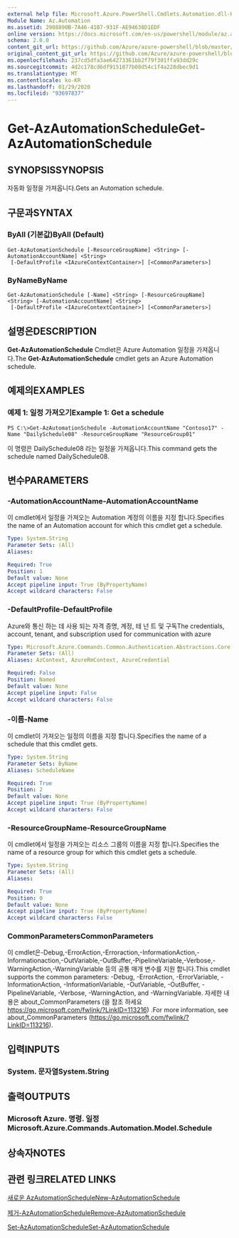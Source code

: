 ```yaml
---
external help file: Microsoft.Azure.PowerShell.Cmdlets.Automation.dll-Help.xml
Module Name: Az.Automation
ms.assetid: 2908890B-7A46-41B7-931F-AE94638D1EDF
online version: https://docs.microsoft.com/en-us/powershell/module/az.automation/get-azautomationschedule
schema: 2.0.0
content_git_url: https://github.com/Azure/azure-powershell/blob/master/src/Automation/Automation/help/Get-AzAutomationSchedule.md
original_content_git_url: https://github.com/Azure/azure-powershell/blob/master/src/Automation/Automation/help/Get-AzAutomationSchedule.md
ms.openlocfilehash: 237cd5dfa3ae64273361bb2f79f301ffa93dd29c
ms.sourcegitcommit: 4d2c178cd6df9151877b08d54c1f4a228dbec9d1
ms.translationtype: MT
ms.contentlocale: ko-KR
ms.lasthandoff: 01/29/2020
ms.locfileid: "93697837"
---
```

# <span data-ttu-id="5f55d-101">Get-AzAutomationSchedule</span><span class="sxs-lookup"><span data-stu-id="5f55d-101">Get-AzAutomationSchedule</span></span>

## <span data-ttu-id="5f55d-102">SYNOPSIS</span><span class="sxs-lookup"><span data-stu-id="5f55d-102">SYNOPSIS</span></span>
<span data-ttu-id="5f55d-103">자동화 일정을 가져옵니다.</span><span class="sxs-lookup"><span data-stu-id="5f55d-103">Gets an Automation schedule.</span></span>

## <span data-ttu-id="5f55d-104">구문과</span><span class="sxs-lookup"><span data-stu-id="5f55d-104">SYNTAX</span></span>

### <span data-ttu-id="5f55d-105">ByAll (기본값)</span><span class="sxs-lookup"><span data-stu-id="5f55d-105">ByAll (Default)</span></span>
```
Get-AzAutomationSchedule [-ResourceGroupName] <String> [-AutomationAccountName] <String>
 [-DefaultProfile <IAzureContextContainer>] [<CommonParameters>]
```

### <span data-ttu-id="5f55d-106">ByName</span><span class="sxs-lookup"><span data-stu-id="5f55d-106">ByName</span></span>
```
Get-AzAutomationSchedule [-Name] <String> [-ResourceGroupName] <String> [-AutomationAccountName] <String>
 [-DefaultProfile <IAzureContextContainer>] [<CommonParameters>]
```

## <span data-ttu-id="5f55d-107">설명은</span><span class="sxs-lookup"><span data-stu-id="5f55d-107">DESCRIPTION</span></span>
<span data-ttu-id="5f55d-108">**Get-AzAutomationSchedule** Cmdlet은 Azure Automation 일정을 가져옵니다.</span><span class="sxs-lookup"><span data-stu-id="5f55d-108">The **Get-AzAutomationSchedule** cmdlet gets an Azure Automation schedule.</span></span>

## <span data-ttu-id="5f55d-109">예제의</span><span class="sxs-lookup"><span data-stu-id="5f55d-109">EXAMPLES</span></span>

### <span data-ttu-id="5f55d-110">예제 1: 일정 가져오기</span><span class="sxs-lookup"><span data-stu-id="5f55d-110">Example 1: Get a schedule</span></span>
```
PS C:\>Get-AzAutomationSchedule -AutomationAccountName "Contoso17" -Name "DailySchedule08" -ResourceGroupName "ResourceGroup01"
```

<span data-ttu-id="5f55d-111">이 명령은 DailySchedule08 라는 일정을 가져옵니다.</span><span class="sxs-lookup"><span data-stu-id="5f55d-111">This command gets the schedule named DailySchedule08.</span></span>

## <span data-ttu-id="5f55d-112">변수</span><span class="sxs-lookup"><span data-stu-id="5f55d-112">PARAMETERS</span></span>

### <span data-ttu-id="5f55d-113">-AutomationAccountName</span><span class="sxs-lookup"><span data-stu-id="5f55d-113">-AutomationAccountName</span></span>
<span data-ttu-id="5f55d-114">이 cmdlet에서 일정을 가져오는 Automation 계정의 이름을 지정 합니다.</span><span class="sxs-lookup"><span data-stu-id="5f55d-114">Specifies the name of an Automation account for which this cmdlet get a schedule.</span></span>

```yaml
Type: System.String
Parameter Sets: (All)
Aliases:

Required: True
Position: 1
Default value: None
Accept pipeline input: True (ByPropertyName)
Accept wildcard characters: False
```

### <span data-ttu-id="5f55d-115">-DefaultProfile</span><span class="sxs-lookup"><span data-stu-id="5f55d-115">-DefaultProfile</span></span>
<span data-ttu-id="5f55d-116">Azure와 통신 하는 데 사용 되는 자격 증명, 계정, 테 넌 트 및 구독</span><span class="sxs-lookup"><span data-stu-id="5f55d-116">The credentials, account, tenant, and subscription used for communication with azure</span></span>

```yaml
Type: Microsoft.Azure.Commands.Common.Authentication.Abstractions.Core.IAzureContextContainer
Parameter Sets: (All)
Aliases: AzContext, AzureRmContext, AzureCredential

Required: False
Position: Named
Default value: None
Accept pipeline input: False
Accept wildcard characters: False
```

### <span data-ttu-id="5f55d-117">-이름</span><span class="sxs-lookup"><span data-stu-id="5f55d-117">-Name</span></span>
<span data-ttu-id="5f55d-118">이 cmdlet이 가져오는 일정의 이름을 지정 합니다.</span><span class="sxs-lookup"><span data-stu-id="5f55d-118">Specifies the name of a schedule that this cmdlet gets.</span></span>

```yaml
Type: System.String
Parameter Sets: ByName
Aliases: ScheduleName

Required: True
Position: 2
Default value: None
Accept pipeline input: True (ByPropertyName)
Accept wildcard characters: False
```

### <span data-ttu-id="5f55d-119">-ResourceGroupName</span><span class="sxs-lookup"><span data-stu-id="5f55d-119">-ResourceGroupName</span></span>
<span data-ttu-id="5f55d-120">이 cmdlet에서 일정을 가져오는 리소스 그룹의 이름을 지정 합니다.</span><span class="sxs-lookup"><span data-stu-id="5f55d-120">Specifies the name of a resource group for which this cmdlet gets a schedule.</span></span>

```yaml
Type: System.String
Parameter Sets: (All)
Aliases:

Required: True
Position: 0
Default value: None
Accept pipeline input: True (ByPropertyName)
Accept wildcard characters: False
```

### <span data-ttu-id="5f55d-121">CommonParameters</span><span class="sxs-lookup"><span data-stu-id="5f55d-121">CommonParameters</span></span>
<span data-ttu-id="5f55d-122">이 cmdlet은-Debug,-ErrorAction,-Erroraction,-InformationAction,-Informationaction,-OutVariable,-OutBuffer,-PipelineVariable,-Verbose,-WarningAction,-WarningVariable 등의 공통 매개 변수를 지원 합니다.</span><span class="sxs-lookup"><span data-stu-id="5f55d-122">This cmdlet supports the common parameters: -Debug, -ErrorAction, -ErrorVariable, -InformationAction, -InformationVariable, -OutVariable, -OutBuffer, -PipelineVariable, -Verbose, -WarningAction, and -WarningVariable.</span></span> <span data-ttu-id="5f55d-123">자세한 내용은 about_CommonParameters (을 참조 하세요 https://go.microsoft.com/fwlink/?LinkID=113216) .</span><span class="sxs-lookup"><span data-stu-id="5f55d-123">For more information, see about_CommonParameters (https://go.microsoft.com/fwlink/?LinkID=113216).</span></span>

## <span data-ttu-id="5f55d-124">입력</span><span class="sxs-lookup"><span data-stu-id="5f55d-124">INPUTS</span></span>

### <span data-ttu-id="5f55d-125">System. 문자열</span><span class="sxs-lookup"><span data-stu-id="5f55d-125">System.String</span></span>

## <span data-ttu-id="5f55d-126">출력</span><span class="sxs-lookup"><span data-stu-id="5f55d-126">OUTPUTS</span></span>

### <span data-ttu-id="5f55d-127">Microsoft Azure. 명령. 일정</span><span class="sxs-lookup"><span data-stu-id="5f55d-127">Microsoft.Azure.Commands.Automation.Model.Schedule</span></span>

## <span data-ttu-id="5f55d-128">상속자</span><span class="sxs-lookup"><span data-stu-id="5f55d-128">NOTES</span></span>

## <span data-ttu-id="5f55d-129">관련 링크</span><span class="sxs-lookup"><span data-stu-id="5f55d-129">RELATED LINKS</span></span>

[<span data-ttu-id="5f55d-130">새로운 AzAutomationSchedule</span><span class="sxs-lookup"><span data-stu-id="5f55d-130">New-AzAutomationSchedule</span></span>](./New-AzAutomationSchedule.md)

[<span data-ttu-id="5f55d-131">제거-AzAutomationSchedule</span><span class="sxs-lookup"><span data-stu-id="5f55d-131">Remove-AzAutomationSchedule</span></span>](./Remove-AzAutomationSchedule.md)

[<span data-ttu-id="5f55d-132">Set-AzAutomationSchedule</span><span class="sxs-lookup"><span data-stu-id="5f55d-132">Set-AzAutomationSchedule</span></span>](./Set-AzAutomationSchedule.md)


